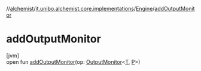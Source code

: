 //[alchemist](../../../index.md)/[it.unibo.alchemist.core.implementations](../index.md)/[Engine](index.md)/[addOutputMonitor](add-output-monitor.md)

# addOutputMonitor

[jvm]\
open fun [addOutputMonitor](add-output-monitor.md)(op: [OutputMonitor](../../it.unibo.alchemist.boundary.interfaces/-output-monitor/index.md)<[T](../-array-indexed-priority-queue/index.md), [P](index.md)>)
